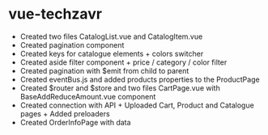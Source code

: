# vue-techzavr

- Created two files CatalogList.vue and CatalogItem.vue
- Created pagination component
- Created keys for catalogue elements + colors switcher
- Created aside filter component + price / category / color filter
- Created pagination with $emit from child to parent
- Created eventBus.js and added products properties to the ProductPage
- Created $router and $store and two files CartPage.vue with BaseAddReduceAmount.vue component
- Created connection with API + Uploaded Cart, Product and Catalogue pages + Added preloaders
- Created OrderInfoPage with data